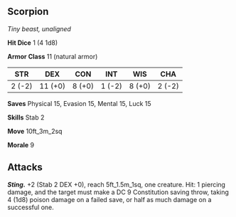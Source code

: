## Scorpion

*Tiny beast, unaligned*

**Hit Dice** 1 (4 1d8)

**Armor Class** 11 (natural armor)

| STR     | DEX     | CON     | INT     | WIS     | CHA     |
|---------|---------|---------|---------|---------|---------|
|  2 (-2) | 11 (+0) |  8 (+0) |  1 (-2) |  8 (+0) |  2 (-2) |

**Saves** Physical 15, Evasion 15, Mental 15, Luck 15

**Skills** Stab 2

**Move** 10ft\_3m\_2sq

**Morale** 9

## Attacks

***Sting.*** +2 (Stab 2 DEX +0), reach 5ft\_1.5m\_1sq, one creature. Hit: 1 piercing damage, and the target must make a DC 9 Constitution saving throw, taking 4 (1d8) poison damage on a failed save, or half as much damage on a successful one.

